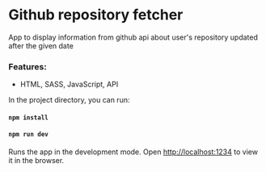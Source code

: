 # Github repository fetcher

App to display information from github api about user's repository updated after the given date

### Features:

- HTML, SASS, JavaScript, API


In the project directory, you can run:
#### `npm install`
#### `npm run dev`

Runs the app in the development mode.
Open [http://localhost:1234](http://localhost:3000) to view it in the browser.
